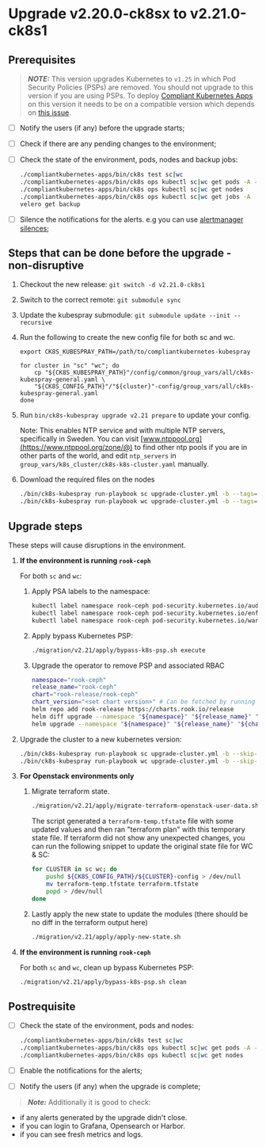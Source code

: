 # Upgrade v2.20.0-ck8sx to v2.21.0-ck8s1

## Prerequisites

> **_NOTE:_** This version upgrades Kubernetes to `v1.25` in which Pod Security Policies (PSPs) are removed. You should not upgrade to this version if you are using PSPs. To deploy [Compliant Kubernetes Apps](https://github.com/elastisys/compliantkubernetes-apps) on this version it needs to be on a compatible version which depends on [this issue](https://github.com/elastisys/compliantkubernetes-apps/issues/1218).

- [ ] Notify the users (if any) before the upgrade starts;
- [ ] Check if there are any pending changes to the environment;
- [ ] Check the state of the environment, pods, nodes and backup jobs:

    ```bash
    ./compliantkubernetes-apps/bin/ck8s test sc|wc
    ./compliantkubernetes-apps/bin/ck8s ops kubectl sc|wc get pods -A -o custom-columns=NAMESPACE:metadata.namespace,POD:metadata.name,READY-false:status.containerStatuses[*].ready,REASON:status.containerStatuses[*].state.terminated.reason | grep false | grep -v Completed
    ./compliantkubernetes-apps/bin/ck8s ops kubectl sc|wc get nodes
    ./compliantkubernetes-apps/bin/ck8s ops kubectl sc|wc get jobs -A
    velero get backup
    ```

- [ ] Silence the notifications for the alerts. e.g you can use [alertmanager silences](https://prometheus.io/docs/alerting/latest/alertmanager/#silences);

## Steps that can be done before the upgrade - non-disruptive

1. Checkout the new release: `git switch -d v2.21.0-ck8s1`

1. Switch to the correct remote: `git submodule sync`

1. Update the kubespray submodule: `git submodule update --init --recursive`

1. Run the following to create the new config file for both sc and wc.

    ```console
    export CK8S_KUBESPRAY_PATH=/path/to/compliantkubernetes-kubespray

    for cluster in "sc" "wc"; do
        cp "${CK8S_KUBESPRAY_PATH}"/config/common/group_vars/all/ck8s-kubespray-general.yaml \
        "${CK8S_CONFIG_PATH}"/"${cluster}"-config/group_vars/all/ck8s-kubespray-general.yaml
    done
    ```

1. Run `bin/ck8s-kubespray upgrade v2.21 prepare` to update your config.

    Note: This enables NTP service and with multiple NTP servers, specifically in Sweden.
    You can visit [www.ntppool.org](https://www.ntppool.org/zone/@) to find other ntp pools if you are in other parts of the world, and edit `ntp_servers` in `group_vars/k8s_cluster/ck8s-k8s-cluster.yaml` manually.

1. Download the required files on the nodes

    ```bash
    ./bin/ck8s-kubespray run-playbook sc upgrade-cluster.yml -b --tags=download
    ./bin/ck8s-kubespray run-playbook wc upgrade-cluster.yml -b --tags=download
    ```

## Upgrade steps

These steps will cause disruptions in the environment.

1. **If the environment is running `rook-ceph`**

    For both `sc` and `wc`:

    1. Apply PSA labels to the namespace:

        ```bash
        kubectl label namespace rook-ceph pod-security.kubernetes.io/audit=privileged
        kubectl label namespace rook-ceph pod-security.kubernetes.io/enforce=privileged
        kubectl label namespace rook-ceph pod-security.kubernetes.io/warn=privileged
        ```

    1. Apply bypass Kubernetes PSP:

        ```bash
        ./migration/v2.21/apply/bypass-k8s-psp.sh execute
        ```

    1. Upgrade the operator to remove PSP and associated RBAC

        ```bash
        namespace="rook-ceph"
        release_name="rook-ceph"
        chart="rook-release/rook-ceph"
        chart_version="<set chart version>" # Can be fetched by running `helm list -n rook-ceph`
        helm repo add rook-release https://charts.rook.io/release
        helm diff upgrade --namespace "${namespace}" "${release_name}" "${chart}" --version "${chart_version}" --values "./rook/operator-values.yaml"
        helm upgrade --namespace "${namespace}" "${release_name}" "${chart}" --version "${chart_version}" --values "./rook/operator-values.yaml" --wait
        ```

1. Upgrade the cluster to a new kubernetes version:

    ```bash
    ./bin/ck8s-kubespray run-playbook sc upgrade-cluster.yml -b --skip-tags=download
    ./bin/ck8s-kubespray run-playbook wc upgrade-cluster.yml -b --skip-tags=download
    ```

1. **For Openstack environments only**

    1. Migrate terraform state.

        ```bash
        ./migration/v2.21/apply/migrate-terraform-openstack-user-data.sh
        ```

        The script generated a `terraform-temp.tfstate` file with some updated values and then ran "terraform plan" with this temporary state file.
        If terraform did not show any unexpected changes, you can run the following snippet to update the original state file for WC & SC:

        ```bash
        for CLUSTER in sc wc; do
            pushd ${CK8S_CONFIG_PATH}/${CLUSTER}-config > /dev/null
            mv terraform-temp.tfstate terraform.tfstate
            popd > /dev/null
        done
        ```

    1. Lastly apply the new state to update the modules (there should be no diff in the terraform output here)

        ```bash
        ./migration/v2.21/apply/apply-new-state.sh
        ```

1. **If the environment is running `rook-ceph`**

    For both `sc` and `wc`, clean up bypass Kubernetes PSP:

    ```bash
    ./migration/v2.21/apply/bypass-k8s-psp.sh clean
    ```

## Postrequisite

- [ ] Check the state of the environment, pods and nodes:

    ```bash
    ./compliantkubernetes-apps/bin/ck8s test sc|wc
    ./compliantkubernetes-apps/bin/ck8s ops kubectl sc|wc get pods -A -o custom-columns=NAMESPACE:metadata.namespace,POD:metadata.name,READY-false:status.containerStatuses[*].ready,REASON:status.containerStatuses[*].state.terminated.reason | grep false | grep -v Completed
    ./compliantkubernetes-apps/bin/ck8s ops kubectl sc|wc get nodes
    ```

- [ ] Enable the notifications for the alerts;
- [ ] Notify the users (if any) when the upgrade is complete;

> **_Note:_** Additionally it is good to check:

- if any alerts generated by the upgrade didn't close.
- if you can login to Grafana, Opensearch or Harbor.
- if you can see fresh metrics and logs.
